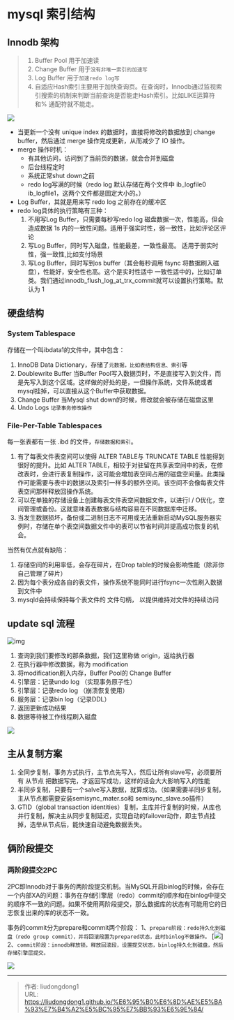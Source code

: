 # mysql 索引结构


## Innodb 架构

> 1. Buffer Pool 用于加速读
> 2. Change Buffer 用于`没有非唯一索引的加速写`
> 3. Log Buffer 用于`加速redo log写`
> 4. 自适应Hash索引主要用于加快查询页。在查询时，Innodb通过监视索引搜索的机制来判断当前查询是否能走Hash索引。比如LIKE运算符和% 通配符就不能走。

![](https://upload-images.jianshu.io/upload_images/24630328-701b5738c2cb5ce3.png?imageMogr2/auto-orient/strip%7CimageView2/2/w/1240)

- 当更新一个没有 unique index 的数据时，直接将修改的数据放到 change buffer，然后通过 merge 操作完成更新，从而减少了 IO 操作。
- merge 操作时机：
  - 有其他访问，访问到了当前页的数据，就会合并到磁盘
  - 后台线程定时
  - 系统正常shut down之前
  - redo log写满的时候（redo log 默认存储在两个文件中 ib_logfile0 ib_logfile1，这两个文件都是固定大小的。）
- Log Buffer，其就是用来写 redo log 之前存在的缓冲区
- redo log具体的执行策略有三种：
  1. 不用写Log Buffer，只需要每秒写redo log 磁盘数据一次，性能高，但会造成数据 1s 内的一致性问题。适用于强实时性，弱一致性，比如评论区评论
  2. 写Log Buffer，同时写入磁盘，性能最差，一致性最高。 适用于弱实时性，强一致性,比如支付场景
  3. 写Log Buffer，同时写到os buffer（其会每秒调用 fsync 将数据刷入磁盘），性能好，安全性也高。这个是实时性适中 一致性适中的，比如订单类。我们通过innodb_flush_log_at_trx_commit就可以设置执行策略。默认为 1

## 硬盘结构

### System Tablespace

存储在一个叫ibdata1的文件中，其中包含：

1. InnoDB Data Dictionary，存储了`元数据，比如表结构信息、索引`等
2. Doublewrite Buffer 当Buffer Pool写入数据页时，不是直接写入到文件，而是先写入到这个区域。这样做的好处的是，一但操作系统，文件系统或者mysql挂掉，可以直接从这个Buffer中获取数据。
3. Change Buffer 当Mysql shut down的时候，修改就会被存储在磁盘这里
4. Undo Logs `记录事务修改操作`

### File-Per-Table Tablespaces

每一张表都有一张 .ibd 的文件，`存储数据和索引`。

1. 有了每表文件表空间可以使得 ALTER TABLE与 TRUNCATE TABLE 性能得到很好的提升。比如 ALTER TABLE，相较于对驻留在共享表空间中的表，在修改表时，会进行表复制操作，这可能会增加表空间占用的磁盘空间量。此类操作可能需要与表中的数据以及索引一样多的额外空间。该空间不会像每表文件表空间那样释放回操作系统。
2. 可以在单独的存储设备上创建每表文件表空间数据文件，以进行I / O优化，空间管理或备份。这就意味着表数据与结构容易在不同数据库中迁移。
3. 当发生数据损坏，备份或二进制日志不可用或无法重新启动MySQL服务器实例时，存储在单个表空间数据文件中的表可以节省时间并提高成功恢复的机会。

当然有优点就有缺陷：

1. 存储空间的利用率低，会存在碎片，在Drop table的时候会影响性能（除非你自己管理了碎片）
2. 因为每个表分成各自的表文件，操作系统不能同时进行fsync一次性刷入数据到文件中
3. mysqld会持续保持每个表文件的 文件句柄， 以提供维持对文件的持续访问

## update sql 流程

![img](https://gsmtoday.github.io/2019/02/08/how-update-executes-in-mysql/update%20process.png)

1. 查询到我们要修改的那条数据，我们这里称做 origin，返给执行器
2. 在执行器中修改数据，称为 modification
3. 将modification刷入内存，Buffer Pool的 Change Buffer
4. 引擎层：记录undo log （实现事务原子性）
5. 引擎层：记录redo log （崩溃恢复使用）
6. 服务层：记录bin log（记录DDL）
7. 返回更新成功结果
8. 数据等待被工作线程刷入磁盘

![](https://upload-images.jianshu.io/upload_images/24630328-c56f279b458b41d3.png?imageMogr2/auto-orient/strip%7CimageView2/2/w/1240)

## 主从复制方案

1. 全同步复制，事务方式执行，主节点先写入，然后让所有slave写，必须要所有 从节点 把数据写完，才返回写成功，这样的话会大大影响写入的性能
2. 半同步复制，只要有一个salve写入数据，就算成功。（如果需要半同步复制，主从节点都需要安装semisync_mater.so和 semisync_slave.so插件）
3. GTID（global transaction identities）复制，主库并行复制的时候，从库也并行复制，解决主从同步复制延迟，实现自动的failover动作，即主节点挂掉，选举从节点后，能快速自动避免数据丢失。

## 俩阶段提交

### 两阶段提交2PC

2PC即Innodb对于事务的两阶段提交机制。当MySQL开启binlog的时候，会存在一个内部XA的问题：事务在存储引擎层（redo）commit的顺序和在binlog中提交的顺序不一致的问题。如果不使用两阶段提交，那么数据库的状态有可能用它的日志恢复出来的库的状态不一致。

事务的commit分为prepare和commit两个阶段：
1、`prepare阶段：redo持久化到磁盘（redo group commit），并将回滚段置为prepared状态，此时binlog不做操作。`
[![](https://lddpicture.oss-cn-beijing.aliyuncs.com/picture/prepare.png)]
2、`commit阶段：innodb释放锁，释放回滚段，设置提交状态，binlog持久化到磁盘，然后存储引擎层提交。`

![](https://lddpicture.oss-cn-beijing.aliyuncs.com/picture/image-20220730235130369.png)

---

> 作者: liudongdong1  
> URL: https://liudongdong1.github.io/%E6%95%B0%E6%8D%AE%E5%BA%93%E7%B4%A2%E5%BC%95%E7%BB%93%E6%9E%84/  

